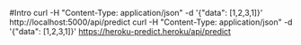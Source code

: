 #Intro
curl -H "Content-Type: application/json"  -d '{"data": [1,2,3,1]}' http://localhost:5000/api/predict
curl -H "Content-Type: application/json"  -d '{"data": [1,2,3,1]}' https://heroku-predict.heroku/api/predict

